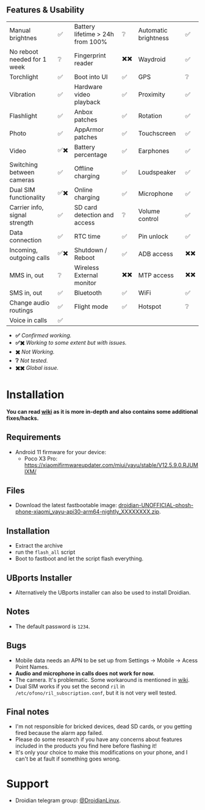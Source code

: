 ## Features & Usability

|                               	|    	|                                  	|    	|                      	|   	|
|-------------------------------	|----	|----------------------------------	|----	|----------------------	|---	|
| Manual brightnes              	|  ✅ 	| Battery lifetime > 24h from 100% 	|  ❔ 	| Automatic brightness  |  ✅  |
| No reboot needed for 1 week     |  ❔	| Fingerprint reader  	            | ✖️✖️ | Waydroid		            |  ✅	|
| Torchlight                    	|  ✅	| Boot into UI                     	|  ✅ 	| GPS                 	| ❔  	|
| Vibration                     	|  ✅ 	| Hardware video playback          	|  ✅ 	| Proximity           	|  ✅ 	|
| Flashlight                    	|  ✅	| Anbox patches                    	|  ✅ 	| Rotation            	|  ✅ 	|
| Photo                         	|  ✅	| AppArmor patches                 	|  ✅ 	| Touchscreen          	|  ✅ 	|
| Video                         	|  ✅✖️	| Battery percentage               	|  ✅ 	| Earphones           	|  ✅	|
| Switching between cameras     	|  ✅	| Offline charging                 	|  ✅	| Loudspeaker          	|  ✅	|
| Dual SIM functionality        	| ✅✖️  	| Online charging                  	|  ✅ 	| Microphone          	|  ✅	|
| Carrier info, signal strength 	|  ✅ 	| SD card detection and access     	|  ❔ 	| Volume control       	|  ✅ 	|
| Data connection               	|  ✅ 	| RTC time                         	|  ✅ 	| Pin unlock           	|  ✅ 	|
| Incoming, outgoing calls      	|  ✅✖️ 	| Shutdown / Reboot                	|  ✅ 	| ADB access          	|  ✖️✖️  	|
| MMS in, out                   	|  ❔ 	| Wireless External monitor        	|  ✖️✖️	| MTP access           	|  ✖️✖️  	|
| SMS in, out                    	|  ✅ 	| Bluetooth                        	|  ✅ 	| WiFi			|  ✅	|
| Change audio routings          	|  ✅	| Flight mode                      	|  ✅ 	| Hotspot		|  ❔	|
| Voice in calls                	|  ✅ 	|

- **✅** *Confirmed working.*
- **✅✖️** *Working to some extent but with issues.*
- **✖️** *Not Working.*
- **❔** *Not tested.*
- **✖️✖️** *Global issue.*

# Installation

**You can read [wiki](https://github.com/droidian-vayu/device-page/wiki) as it is more in-depth and also contains some additional fixes/hacks.**

## Requirements
- Android 11 firmware for your device:
  - Poco X3 Pro: https://xiaomifirmwareupdater.com/miui/vayu/stable/V12.5.9.0.RJUMIXM/

## Files
- Download the latest fastbootable image: [droidian-UNOFFICIAL-phosh-phone-xiaomi_vayu-api30-arm64-nightly_XXXXXXXX.zip](https://github.com/droidian-vayu/droidian-images/releases).

## Installation
* Extract the archive
* run the `flash_all` script
* Boot to fastboot and let the script flash everything.

## UBports Installer
- Alternatively the UBports installer can also be used to install Droidian.

## Notes
- The default password is `1234`.

## Bugs
- Mobile data needs an APN to be set up from Settings -> Mobile -> Acess Point Names.
- **Audio and microphone in calls does not work for now.**
- The camera. It's problematic. Some workaround is mentioned in [wiki](https://github.com/droidian-vayu/device-page/wiki).
- Dual SIM works if you set the second `ril` in `/etc/ofono/ril_subscription.conf`, but it is not very well tested.

## Final notes
- I'm not responsible for bricked devices, dead SD cards, or you getting fired because the alarm app failed.
- Please do some research if you have any concerns about features included in the products you find here before flashing it!
- It's only your choice to make this modifications on your phone, and I can't be at fault if something goes wrong.

# Support
- Droidian telegram group: [@DroidianLinux](https://t.me/DroidianLinux).
